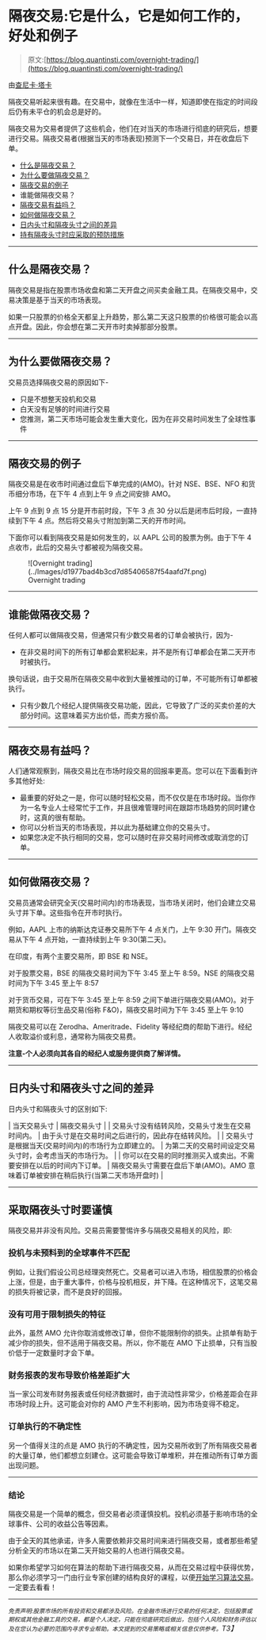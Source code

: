 # 隔夜交易:它是什么，它是如何工作的，好处和例子

> 原文:[https://blog.quantinsti.com/overnight-trading/](https://blog.quantinsti.com/overnight-trading/)

由[查尼卡·塔卡](https://www.linkedin.com/in/chainika-bahl-thakar-b32971155/)

隔夜交易听起来很有趣。在交易中，就像在生活中一样，知道即使在指定的时间段后仍有未平仓的机会总是好的。

隔夜交易为交易者提供了这些机会，他们在对当天的市场进行彻底的研究后，想要进行交易。隔夜交易者(根据当天的市场表现)预测下一个交易日，并在收盘后下单。

*   [什么是隔夜交易？](#what-is-overnight-trading)
*   [为什么要做隔夜交易？](#why-to-do-overnight-trading)
*   [隔夜交易的例子](#example-of-overnight-trading)
*   谁能做隔夜交易？
*   [隔夜交易有益吗？](#is-overnight-trading-beneficial)
*   [如何做隔夜交易？](#how-to-do-overnight-trading)
*   [日内头寸和隔夜头寸之间的差异](#difference-between-intraday-positions-and-overnight-positions)
*   [持有隔夜头寸时应采取的预防措施](#precautions-to-take-while-taking-an-overnight-position)

* * *

## 什么是隔夜交易？

隔夜交易是指在股票市场收盘和第二天开盘之间买卖金融工具。在隔夜交易中，交易决策是基于当天的市场表现。

如果一只股票的价格全天都呈上升趋势，那么第二天这只股票的价格很可能会以高点开盘。因此，你会想在第二天开市时卖掉那部分股票。

* * *

## 为什么要做隔夜交易？

交易员选择隔夜交易的原因如下-

*   只是不想整天投机和交易
*   白天没有足够的时间进行交易
*   您推测，第二天市场可能会发生重大变化，因为在非交易时间发生了全球性事件

* * *

## 隔夜交易的例子

隔夜交易是在收市时间通过盘后下单完成的(AMO)。针对 NSE、BSE、NFO 和货币细分市场，在下午 4 点到上午 9 点之间安排 AMO。

上午 9 点到 9 点 15 分是开市前时段，下午 3 点 30 分以后是闭市后时段，一直持续到下午 4 点。然后将交易头寸附加到第二天的开市时间。

下面你可以看到隔夜交易是如何发生的，以 AAPL 公司的股票为例。由于下午 4 点收市，此后的交易头寸都被视为隔夜交易。

<figure class="kg-card kg-image-card kg-width-full kg-card-hascaption">![Overnight trading](../Images/d1977bad4b3cd7d85406587f54aafd7f.png)

<figcaption>Overnight trading</figcaption>

</figure>

* * *

## 谁能做隔夜交易？

任何人都可以做隔夜交易，但通常只有少数交易者的订单会被执行，因为-

*   在非交易时间下的所有订单都会累积起来，并不是所有订单都会在第二天开市时被执行。

换句话说，由于交易所在隔夜交易中收到大量被推动的订单，不可能所有订单都被执行。

*   只有少数几个经纪人提供隔夜交易功能，因此，它导致了广泛的买卖价差的大部分时间。这意味着买方出价低，而卖方报价高。

* * *

## 隔夜交易有益吗？

人们通常观察到，隔夜交易比在市场时段交易的回报率更高。您可以在下面看到许多其他好处:

*   最重要的好处之一是，你可以随时轻松交易，而不仅仅是在市场时段。当你作为一名专业人士经常忙于工作，并且很难管理时间在跟踪市场趋势的同时建仓时，这真的很有帮助。
*   你可以分析当天的市场表现，并以此为基础建立你的交易头寸。
*   如果您决定不执行相同的交易，您可以随时在非交易时间修改或取消您的订单。

* * *

## 如何做隔夜交易？

交易员通常会研究全天(交易时间内)的市场表现，当市场关闭时，他们会建立交易头寸并下单。这些指令在开市时执行。

例如，AAPL 上市的纳斯达克证券交易所下午 4 点关门，上午 9:30 开门。隔夜交易从下午 4 点开始，一直持续到上午 9:30(第二天)。

在印度，有两个主要交易所，即 BSE 和 NSE。

对于股票交易，BSE 的隔夜交易时间为下午 3:45 至上午 8:59。NSE 的隔夜交易时间为下午 3:45 至上午 8:57

对于货币交易，可在下午 3:45 至上午 8:59 之间下单进行隔夜交易(AMO)。对于期货和期权等衍生品交易(俗称 F&O)，隔夜交易时间为下午 3:45 至上午 9:10

隔夜交易可以在 Zerodha、Ameritrade、Fidelity 等经纪商的帮助下进行。经纪人收取溢价或利息，通常称为隔夜交易费。

**注意-个人必须向其各自的经纪人或服务提供商了解详情。**

* * *

## 日内头寸和隔夜头寸之间的差异

日内头寸和隔夜头寸的区别如下:

| 当天交易头寸 | 隔夜交易头寸 |
| 交易头寸没有结转风险，交易头寸发生在交易时间内。 | 由于头寸是在交易时间之后进行的，因此存在结转风险。 |
| 交易头寸是根据当天(交易时间内)的市场行为立即建立的。 | 为第二天的交易时间设定交易头寸时，会考虑当天的市场行为。 |
| 你可以在交易的同时推测买入或卖出。不需要安排在以后的时间内下订单。 | 隔夜交易头寸需要在盘后下单(AMO)。AMO 意味着订单被安排在稍后执行(当第二天市场开盘时) |

* * *

## 采取隔夜头寸时要谨慎

隔夜交易并非没有风险。交易员需要警惕许多与隔夜交易相关的风险，即:

### 投机与未预料到的全球事件不匹配

例如，让我们假设公司总经理突然死亡。交易者可以进入市场，相信股票的价格会上涨，但是，由于重大事件，价格与投机相反，并下降。在这种情况下，这笔交易的损失将被记录，而不是良好的回报。

### 没有可用于限制损失的特征

此外，虽然 AMO 允许你取消或修改订单，但你不能限制你的损失。止损单有助于减少你的损失，但不适用于隔夜交易。所以，你不能在 AMO 下止损单，只有当股价低于一定数量时才会下单。

### 财务报表的发布导致价格差距扩大

当一家公司发布财务报表或任何经济数据时，由于流动性非常少，价格差距会在非市场时段上升。这可能会对你的 AMO 产生不利影响，因为市场变得不稳定。

### 订单执行的不确定性

另一个值得关注的点是 AMO 执行的不确定性，因为交易所收到了所有隔夜交易者的大量订单，他们都想立刻建仓。这可能会导致订单堆积，并在推动所有订单方面出现问题。

* * *

### 结论

隔夜交易是一个简单的概念，但交易者必须谨慎投机。投机必须基于影响市场的全球事件、公司的收益公告等因素。

由于全天的其他承诺，许多人需要依赖非交易时间来进行隔夜交易，或者那些希望分析全天的市场以在第二天开始交易的人也进行隔夜交易。

如果你希望学习如何在算法的帮助下进行隔夜交易，从而在交易过程中获得优势，那么你必须学习一门由行业专家创建的结构良好的课程，以便[开始学习算法交易](https://quantra.quantinsti.com/course/getting-started-with-algorithmic-trading)。一定要去看看！

* * *

*<small>免责声明:股票市场的所有投资和交易都涉及风险。在金融市场进行交易的任何决定，包括股票或期权或其他金融工具的交易，都是个人决定，只能在彻底研究后做出，包括个人风险和财务评估以及在您认为必要的范围内寻求专业帮助。本文提到的交易策略或相关信息仅供参考。</small>T3】*